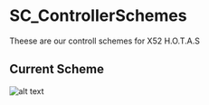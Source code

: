 # SC_ControllerSchemes
Theese are our controll schemes for X52 H.O.T.A.S

## Current Scheme
![alt text](https://github.com/Ungutvecklare/SC_ControllerSchemes/blob/main/X52v1.png?raw=true)